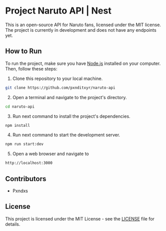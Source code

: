 # Project Naruto API | Nest

This is an open-source API for Naruto fans, licensed under the MIT license. The project is currently in development and does not have any endpoints yet. 

## How to Run

To run the project, make sure you have [Node.js](https://nodejs.org/) installed on your computer. Then, follow these steps:

1. Clone this repository to your local machine.

```bash
git clone https://github.com/pxnditxyr/naruto-api
```

2. Open a terminal and navigate to the project's directory.

```bash
cd naruto-api
```

3. Run next command to install the project's dependencies.

```bash
npm install
```

4. Run next command to start the development server.

```bash
npm run start:dev
```

5. Open a web browser and navigate to

```bash
http://localhost:3000
```

## Contributors

- Pxndxs

## License

This project is licensed under the MIT License - see the [LICENSE](LICENSE) file for details.
